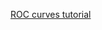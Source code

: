 [ROC curves tutorial](http://htmlpreview.github.io/?https://github.com/tevang/tutorials/blob/master/ROC_curves/README.html)